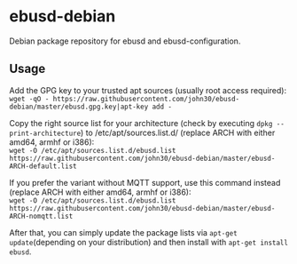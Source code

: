 # ebusd-debian
Debian package repository for ebusd and ebusd-configuration.

## Usage
Add the GPG key to your trusted apt sources (usually root access required):  
`wget -qO - https://raw.githubusercontent.com/john30/ebusd-debian/master/ebusd.gpg.key|apt-key add -`

Copy the right source list for your architecture (check by executing `dpkg --print-architecture`) to /etc/apt/sources.list.d/ (replace ARCH with either amd64, armhf or i386):  
`wget -O /etc/apt/sources.list.d/ebusd.list https://raw.githubusercontent.com/john30/ebusd-debian/master/ebusd-ARCH-default.list`

If you prefer the variant without MQTT support, use this command instead (replace ARCH with either amd64, armhf or i386):  
`wget -O /etc/apt/sources.list.d/ebusd.list https://raw.githubusercontent.com/john30/ebusd-debian/master/ebusd-ARCH-nomqtt.list`

After that, you can simply update the package lists via `apt-get update`(depending on your distribution) and then install with `apt-get install ebusd`.

